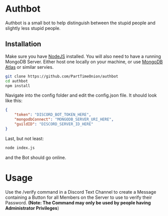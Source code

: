 # Authbot
Authbot is a small bot to help distinguish between the stupid people and slightly less stupid people.

## Installation
Make sure you have [NodeJS](https://nodejs.org/en/) installed.
You will also need to have a running MongoDB Server.
Either host one locally on your machine, or use [MongoDB Atlas](https://www.mongodb.com/atlas) or similar servies.

```bash
git clone https://github.com/PartTimeOnion/authbot
cd authbot
npm install
```

Navigate into the config folder and edit the config.json file.
It should look like this:
```json
{
    "token": "DISCORD_BOT_TOKEN_HERE",
    "mongodbConnect": "MONGODB_SERVER_URI_HERE",
    "guildID": "DISCORD_SERVER_ID_HERE"
}
```

Last, but not least:

```bash
node index.js
```

and the Bot should go online.

# Usage
Use the /verify command in a Discord Text Channel to create a Message containing a Button for all Members on the Server to use to verify their Password.
**(Note: The Command may only be used by people having Administrator Privileges**)